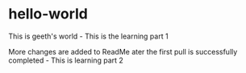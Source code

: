 # hello-world
This is geeth's world - This is the learning part 1

More changes are added to ReadMe ater the first pull is successfully completed  - This is learning part 2

